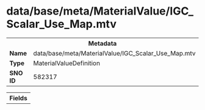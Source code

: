 <h1>data/base/meta/MaterialValue/IGC_Scalar_Use_Map.mtv</h1><table><tr><th colspan="100%">Metadata</th></tr><tr><td><b>Name</b></td><td>data/base/meta/MaterialValue/IGC_Scalar_Use_Map.mtv</td></tr><tr><td><b>Type</b></td><td>MaterialValueDefinition</td></tr><tr><td><b>SNO ID</b></td><td>582317</td></tr></table>

<table><tr><th colspan="100%">Fields</th></tr></table>

